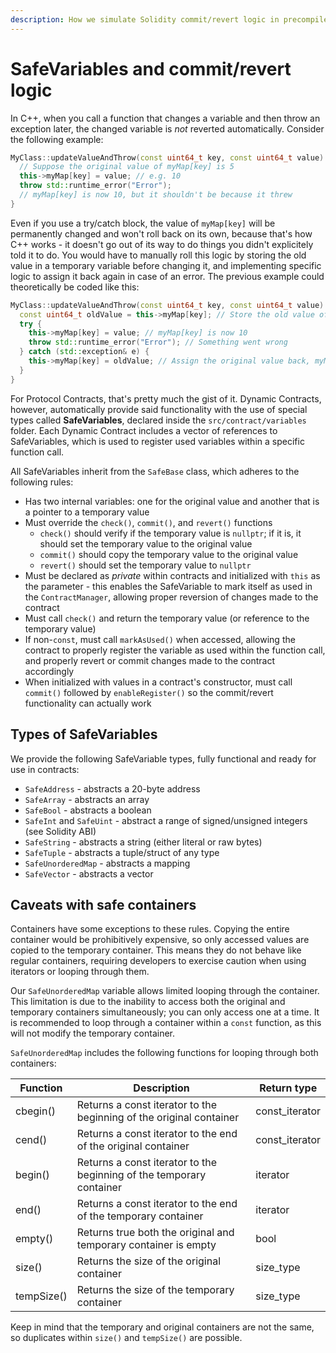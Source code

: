 ```yaml
---
description: How we simulate Solidity commit/revert logic in precompiled contracts.
---
```


# SafeVariables and commit/revert logic

In C++, when you call a function that changes a variable and then throw an exception later, the changed variable is *not* reverted automatically. Consider the following example:

```cpp
MyClass::updateValueAndThrow(const uint64_t key, const uint64_t value) {
  // Suppose the original value of myMap[key] is 5
  this->myMap[key] = value; // e.g. 10
  throw std::runtime_error("Error");
  // myMap[key] is now 10, but it shouldn't be because it threw
}
```

Even if you use a try/catch block, the value of `myMap[key]` will be permanently changed and won't roll back on its own, because that's how C++ works - it doesn't go out of its way to do things you didn't explicitely told it to do. You would have to manually roll this logic by storing the old value in a temporary variable before changing it, and implementing specific logic to assign it back again in case of an error. The previous example could theoretically be coded like this:

```cpp
MyClass::updateValueAndThrow(const uint64_t key, const uint64_t value) {
  const uint64_t oldValue = this->myMap[key]; // Store the old value of myMap[key] first
  try {
    this->myMap[key] = value; // myMap[key] is now 10
    throw std::runtime_error("Error"); // Something went wrong
  } catch (std::exception& e) {
    this->myMap[key] = oldValue; // Assign the original value back, myMap[key] is now 5 again
  }
}
```

For Protocol Contracts, that's pretty much the gist of it. Dynamic Contracts, however, automatically provide said functionality with the use of special types called **SafeVariables**, declared inside the `src/contract/variables` folder. Each Dynamic Contract includes a vector of references to SafeVariables, which is used to register used variables within a specific function call.

All SafeVariables inherit from the `SafeBase` class, which adheres to the following rules:

* Has two internal variables: one for the original value and another that is a pointer to a temporary value
* Must override the `check()`, `commit()`, and `revert()` functions
  * `check()` should verify if the temporary value is `nullptr`; if it is, it should set the temporary value to the original value
  * `commit()` should copy the temporary value to the original value
  * `revert()` should set the temporary value to `nullptr`
* Must be declared as *private* within contracts and initialized with `this` as the parameter - this enables the SafeVariable to mark itself as used in the `ContractManager`, allowing proper reversion of changes made to the contract
* Must call `check()` and return the temporary value (or reference to the temporary value)
* If non-`const`, must call `markAsUsed()` when accessed, allowing the contract to properly register the variable as used within the function call, and properly revert or commit changes made to the contract accordingly
* When initialized with values in a contract's constructor, must call `commit()` followed by `enableRegister()` so the commit/revert functionality can actually work

## Types of SafeVariables

We provide the following SafeVariable types, fully functional and ready for use in contracts:

* `SafeAddress` - abstracts a 20-byte address
* `SafeArray` - abstracts an array
* `SafeBool` - abstracts a boolean
* `SafeInt` and `SafeUint` - abstract a range of signed/unsigned integers (see Solidity ABI)
* `SafeString` - abstracts a string (either literal or raw bytes)
* `SafeTuple` - abstracts a tuple/struct of any type
* `SafeUnorderedMap` - abstracts a mapping
* `SafeVector` - abstracts a vector

## Caveats with safe containers

Containers have some exceptions to these rules. Copying the entire container would be prohibitively expensive, so only accessed values are copied to the temporary container. This means they do not behave like regular containers, requiring developers to exercise caution when using iterators or looping through them.

Our `SafeUnorderedMap` variable allows limited looping through the container. This limitation is due to the inability to access both the original and temporary containers simultaneously; you can only access one at a time. It is recommended to loop through a container within a `const` function, as this will not modify the temporary container.

`SafeUnorderedMap` includes the following functions for looping through both containers:

| Function   | Description                                                          | Return type     |
| ---------- | -------------------------------------------------------------------- | --------------- |
| cbegin()   | Returns a const iterator to the beginning of the original container  | const\_iterator |
| cend()     | Returns a const iterator to the end of the original container        | const\_iterator |
| begin()    | Returns a const iterator to the beginning of the temporary container | iterator        |
| end()      | Returns a const iterator to the end of the temporary container       | iterator        |
| empty()    | Returns true both the original and temporary container is empty      | bool            |
| size()     | Returns the size of the original container                           | size\_type      |
| tempSize() | Returns the size of the temporary container                          | size\_type      |

Keep in mind that the temporary and original containers are not the same, so duplicates within `size()` and `tempSize()` are possible.
